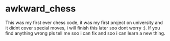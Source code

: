 # awkward_chess
This was my first ever chess code, it was my first project on university and it didnt cover special moves, i will finish this later soo dont worry :).
If you find anything wrong pls tell me soo i can fix and soo i can learn a new thing.
